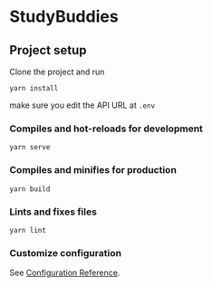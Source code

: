 # StudyBuddies

## Project setup
Clone the project and run
```
yarn install
```
make sure you edit the API URL at `.env`  
### Compiles and hot-reloads for development
```
yarn serve
```

### Compiles and minifies for production
```
yarn build
```

### Lints and fixes files
```
yarn lint
```

### Customize configuration
See [Configuration Reference](https://cli.vuejs.org/config/).

